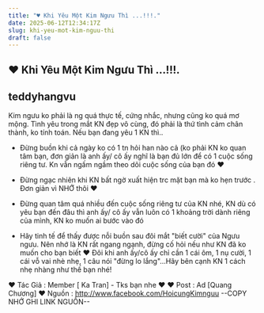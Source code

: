 ```yaml
---
title: "♥ Khi Yêu Một Kim Ngưu Thì ...!!!."
date: 2025-06-12T12:34:17Z
slug: khi-yeu-mot-kim-nguu-thi
draft: false
---
```


## ♥ Khi Yêu Một Kim Ngưu Thì ...!!!.

## teddyhangvu

Kim ngưu ko phải là ng quá thực tế, cứng nhắc, nhưng cũng ko quá mơ mộng. Tình yêu trong mắt KN đẹp vô cùng, đó phải là thứ tình cảm chân thành, ko tính toán. Nếu bạn đang yêu 1 KN thì..

+ Đừng buồn khi cả ngày ko có 1 tn hỏi han nào cả (ko phải KN ko quan tâm bạn, đơn giản là anh ấy/ cô ấy nghĩ là bạn đủ lớn để có 1 cuộc sống riêng tư. Kn vẫn ngấm ngầm theo dõi cuộc sống của bạn đó ♥

+ Đừng ngạc nhiên khi KN bất ngờ xuất hiện trc mặt bạn mà ko hẹn trước . Đơn giản vì NHỚ thôi ♥

+ Đừng quan tâm quá nhiều đến cuộc sống riêng tư của KN nhé, KN dù có yêu bạn đến đâu thì anh ấy/ cô ấy vẫn luôn có 1 khoảng trời dành riêng của mình, KN ko muốn ai bước vào đó 

+ Hãy tinh tế để thấy được nỗi buồn sau đôi mắt "biết cười" của Ngưu ngưu. Nên nhớ là KN rất ngang ngạnh, đừng cố hỏi nếu như KN đã ko muốn cho bạn biết ♥
Đôi khi anh ấy/cô ấy chỉ cần 1 cái ôm, 1 nụ cười, 1 cái vỗ vai nhè nhẹ, 1 câu nói "đừng lo lắng"...Hãy bên cạnh KN 1 cách nhẹ nhàng như thế bạn nhé!

♥ Tác Giả : Member [ Ka Tran] - Tks bạn nhe ♥
♥ Post : Ad [Quang Chương]
♥ Nguồn : http://www.facebook.com/HoicungKimnguu
--COPY NHỚ GHI LINK NGUỒN--